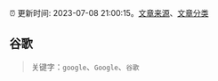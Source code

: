 :alarm_clock: 更新时间: 2023-07-08 21:00:15。[文章来源](/README.md)、[文章分类](/TAGS.md)

## 谷歌


> 关键字：`google`、`Google`、`谷歌`



